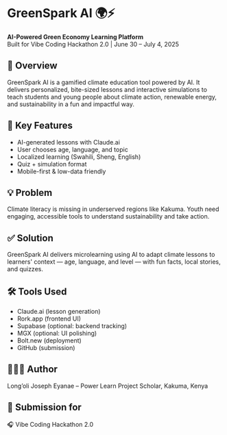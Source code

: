 # GreenSpark AI 🌍⚡  
**AI-Powered Green Economy Learning Platform**  
Built for Vibe Coding Hackathon 2.0 | June 30 – July 4, 2025

## 🚀 Overview  
GreenSpark AI is a gamified climate education tool powered by AI. It delivers personalized, bite-sized lessons and interactive simulations to teach students and young people about climate action, renewable energy, and sustainability in a fun and impactful way.

## 🧠 Key Features
- AI-generated lessons with Claude.ai
- User chooses age, language, and topic
- Localized learning (Swahili, Sheng, English)
- Quiz + simulation format
- Mobile-first & low-data friendly

## 💡 Problem  
Climate literacy is missing in underserved regions like Kakuma. Youth need engaging, accessible tools to understand sustainability and take action.

## ✅ Solution  
GreenSpark AI delivers microlearning using AI to adapt climate lessons to learners' context — age, language, and level — with fun facts, local stories, and quizzes.

## 🛠️ Tools Used
- Claude.ai (lesson generation)
- Rork.app (frontend UI)
- Supabase (optional: backend tracking)
- MGX (optional: UI polishing)
- Bolt.new (deployment)
- GitHub (submission)

## 👨🏾‍💻 Author  
Long’oli Joseph Eyanae – Power Learn Project Scholar, Kakuma, Kenya

## 📅 Submission for  
🎧 Vibe Coding Hackathon 2.0
